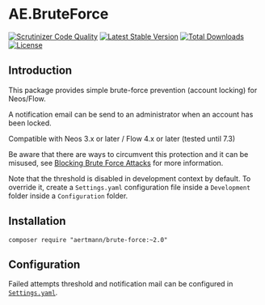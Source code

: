 # AE.BruteForce

[![Scrutinizer Code Quality](https://scrutinizer-ci.com/g/aertmann/brute-force/badges/quality-score.png?b=master)](https://scrutinizer-ci.com/g/aertmann/brute-force/?branch=master)
[![Latest Stable Version](https://poser.pugx.org/aertmann/brute-force/v/stable)](https://packagist.org/packages/aertmann/brute-force)
[![Total Downloads](https://poser.pugx.org/aertmann/brute-force/downloads)](https://packagist.org/packages/aertmann/brute-force)
[![License](https://poser.pugx.org/aertmann/brute-force/license)](https://packagist.org/packages/aertmann/brute-force)

## Introduction

This package provides simple brute-force prevention (account locking) for Neos/Flow.

A notification email can be send to an administrator when an account has been locked.

Compatible with Neos 3.x or later / Flow 4.x or later (tested until 7.3)

Be aware that there are ways to circumvent this protection and it can be misused,
see [Blocking Brute Force Attacks](https://www.owasp.org/index.php/Blocking_Brute_Force_Attacks) for more information.

Note that the threshold is disabled in development context by default. To override it, create a ``Settings.yaml``
configuration file inside a ``Development`` folder inside a ``Configuration`` folder.

## Installation

`composer require "aertmann/brute-force:~2.0"`

## Configuration

Failed attempts threshold and notification mail can be configured in [``Settings.yaml``](Configuration/Settings.yaml).
